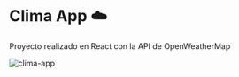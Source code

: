 # Clima App :cloud:

Proyecto realizado en React con la API de OpenWeatherMap

![clima-app](https://imagizer.imageshack.com/img924/7153/6pKbiJ.jpg)


